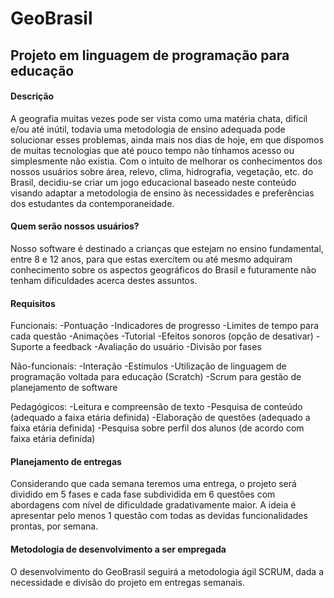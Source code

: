 ﻿# GeoBrasil
## Projeto em linguagem de programação para educação 

#### Descrição 
A geografia muitas vezes pode ser vista como uma matéria chata, difícil e/ou até inútil, todavia uma metodologia de ensino adequada pode solucionar esses problemas, ainda mais nos dias de hoje, em que dispomos de muitas tecnologias que até pouco tempo não tínhamos acesso ou simplesmente não existia. 
Com o intuito de melhorar os conhecimentos dos nossos usuários sobre área, relevo, clima, hidrografia, vegetação, etc. do Brasil, decidiu-se criar um jogo educacional baseado neste conteúdo visando adaptar a metodologia de ensino às necessidades e preferências dos estudantes da contemporaneidade. 

#### Quem serão nossos usuários?
Nosso software é destinado a crianças que estejam no ensino fundamental, entre 8 e 12 anos, para que estas exercitem ou até mesmo adquiram conhecimento sobre os aspectos geográficos do Brasil e futuramente não tenham dificuldades acerca destes assuntos.

#### Requisitos 

Funcionais:
-Pontuação
-Indicadores de progresso
-Limites de tempo para cada questão
-Animações
-Tutorial
-Efeitos sonoros (opção de desativar)
-Suporte a feedback
-Avaliação do usuário
-Divisão por fases

Não-funcionais:
-Interação
-Estímulos
-Utilização de linguagem de programação voltada para educação (Scratch)
-Scrum para gestão de planejamento de software 

Pedagógicos:
-Leitura e compreensão de texto
-Pesquisa de conteúdo (adequado a faixa etária definida) 
-Elaboração de questões (adequado a faixa etária definida) 
-Pesquisa sobre perfil dos alunos (de acordo com faixa etária definida) 

#### Planejamento de entregas
Considerando que cada semana teremos uma entrega, o projeto será dividido em 5 fases e cada fase subdividida em 6 questões com abordagens com nível de dificuldade gradativamente maior. A ideia é apresentar pelo menos 1 questão com todas as devidas funcionalidades prontas, por semana.

#### Metodologia de desenvolvimento a ser empregada
O desenvolvimento do GeoBrasil seguirá a metodologia ágil SCRUM, dada a necessidade e divisão do projeto em entregas semanais.

